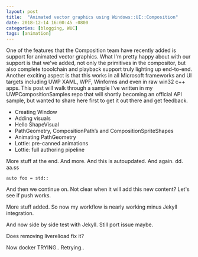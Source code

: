```yaml
---
layout: post
title:  "Animated vector graphics using Windows::UI::Composition"
date: 2018-12-14 16:00:45 -0800
categories: [blogging, WUC]
tags: [animation]
---
```

One of the features that the Composition team have recently added is support for animated vector graphics.  What I'm pretty happy about with our support is that we've added, not only the primitives in the compositor, but also complete tooolchain and playback support truly lighting up end-to-end.  Another exciting aspect is that this works in all Microsoft frameworks and UI targets including UWP XAML, WPF, Winforms and even in raw win32 c++ apps.  This post will walk through a sample I’ve written in my UWPCompositionSamples repo that will shortly becoming an official API sample, but wanted to share here first to get it out there and get feedback.

- Creating Window
- Adding visuals
- Hello ShapeVisual
- PathGeometry, CompositionPath’s and CompositionSpriteShapes
- Animating PathGeometry
- Lottie: pre-canned animations
- Lottie: full authoring pipeline

More stuff at the end.  And more.  And this is autoupdated.  And again. dd. aa.ss

```cppwinrt
auto foo = std::
```

And then we continue on.  Not clear when it will add this new content?  Let's see if push works.

More stuff added.  So now my workflow is nearly working minus Jekyll integration.

And now side by side test with Jekyll.  Still port issue maybe.

Does removing liverelioad fix it?

Now docker
TRYING..
Retrying..
